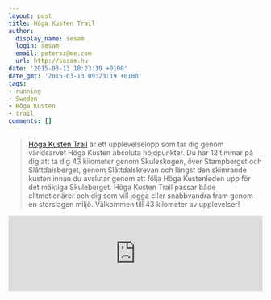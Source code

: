 ```yaml
---
layout: post
title: Höga Kusten Trail
author:
  display_name: sesam
  login: sesam
  email: petersz@me.com
  url: http://sesam.hu
date: '2015-03-13 10:23:19 +0100'
date_gmt: '2015-03-13 09:23:19 +0100'
tags:
- running
- Sweden
- Höga Kusten
- trail
comments: []
---
```


> [Höga Kusten Trail](http://www.hogakustentrail.se) är ett upplevelselopp som tar dig genom världsarvet Höga Kusten absoluta höjdpunkter. Du har 12 timmar på dig att ta dig 43 kilometer genom Skuleskogen, över Stampberget och Slåttdalsberget, genom Slåttdalskrevan och längst den skimrande kusten innan du avslutar genom att följa Höga Kustenleden upp för det mäktiga Skuleberget. Höga Kusten Trail passar både elitmotionärer och dig som vill jogga eller snabbvandra fram genom en storslagen miljö. Välkommen till 43 kilometer av upplevelser!

<div class="iframe-container">
<iframe src="https://player.vimeo.com/video/114155646" width="100%" frameborder="0" allow="autoplay; fullscreen; picture-in-picture" allowfullscreen></iframe>
</div>
